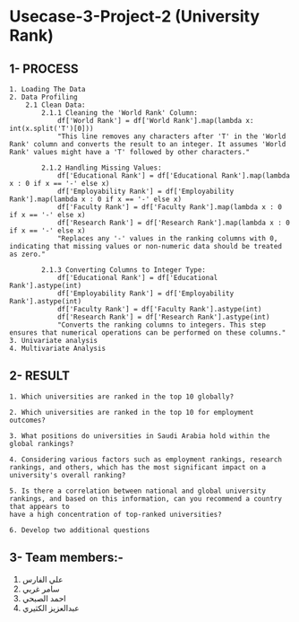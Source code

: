 # Usecase-3-Project-2 (University Rank)


## 1- PROCESS 
    1. Loading The Data
    2. Data Profiling
        2.1 Clean Data: 
            2.1.1 Cleaning the 'World Rank' Column:
                df['World Rank'] = df['World Rank'].map(lambda x: int(x.split('T')[0])) 
                "This line removes any characters after 'T' in the 'World Rank' column and converts the result to an integer. It assumes 'World Rank' values might have a 'T' followed by other characters."
            
            2.1.2 Handling Missing Values:
                df['Educational Rank'] = df['Educational Rank'].map(lambda x : 0 if x == '-' else x)
                df['Employability Rank'] = df['Employability Rank'].map(lambda x : 0 if x == '-' else x)
                df['Faculty Rank'] = df['Faculty Rank'].map(lambda x : 0 if x == '-' else x)
                df['Research Rank'] = df['Research Rank'].map(lambda x : 0 if x == '-' else x)
                "Replaces any '-' values in the ranking columns with 0, indicating that missing values or non-numeric data should be treated as zero."

            2.1.3 Converting Columns to Integer Type:
                df['Educational Rank'] = df['Educational Rank'].astype(int)
                df['Employability Rank'] = df['Employability Rank'].astype(int)
                df['Faculty Rank'] = df['Faculty Rank'].astype(int)
                df['Research Rank'] = df['Research Rank'].astype(int)
                "Converts the ranking columns to integers. This step ensures that numerical operations can be performed on these columns."
    3. Univariate analysis
    4. Multivariate Analysis

## 2- RESULT
    1. Which universities are ranked in the top 10 globally?

    2. Which universities are ranked in the top 10 for employment outcomes?

    3. What positions do universities in Saudi Arabia hold within the global rankings?

    4. Considering various factors such as employment rankings, research rankings, and others, which has the most significant impact on a university's overall ranking?

    5. Is there a correlation between national and global university rankings, and based on this information, can you recommend a country that appears to
    have a high concentration of top-ranked universities?

    6. Develop two additional questions

## 3- Team members:-  
1. علي الفارس
2. سامر غربي 
3. احمد الصبحي
4. عبدالعزيز الكثيري
